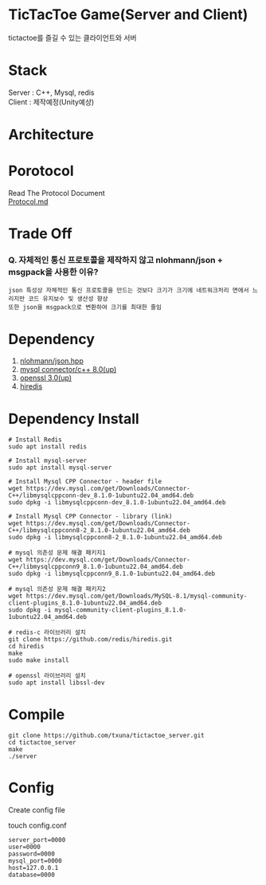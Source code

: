 # TicTacToe Game(Server and Client)
tictactoe를 즐길 수 있는 클라이언트와 서버

# Stack 
Server : C++, Mysql, redis   
Client : 제작예정(Unity예상)  

# Architecture 

# Porotocol 
Read The Protocol Document   
[Protocol.md](./protocol.md)

# Trade Off
### Q. 자체적인 통신 프로토콜을 제작하지 않고 nlohmann/json + msgpack을 사용한 이유?  
```
json 특성상 자체적인 통신 프로토콜을 만드는 것보다 크기가 크기에 네트워크처리 면에서 느리지만 코드 유지보수 및 생산성 향상 
또한 json을 msgpack으로 변환하여 크기를 최대한 줄임
```

### 


# Dependency
1. [nlohmann/json.hpp](https://github.com/nlohmann/json)  
2. [mysql connector/c++ 8.0(up)](https://github.com/mysql/mysql-connector-cpp)  
3. [openssl 3.0(up)](https://github.com/openssl/openssl)  
4. [hiredis](https://github.com/redis/hiredis)   


# Dependency Install
```
# Install Redis 
sudo apt install redis

# Install mysql-server
sudo apt install mysql-server

# Install Mysql CPP Connector - header file 
wget https://dev.mysql.com/get/Downloads/Connector-C++/libmysqlcppconn-dev_8.1.0-1ubuntu22.04_amd64.deb
sudo dpkg -i libmysqlcppconn-dev_8.1.0-1ubuntu22.04_amd64.deb

# Install Mysql CPP Connector - library (link)
wget https://dev.mysql.com/get/Downloads/Connector-C++/libmysqlcppconn8-2_8.1.0-1ubuntu22.04_amd64.deb
sudo dpkg -i libmysqlcppconn8-2_8.1.0-1ubuntu22.04_amd64.deb

# mysql 의존성 문제 해결 패키지1
wget https://dev.mysql.com/get/Downloads/Connector-C++/libmysqlcppconn9_8.1.0-1ubuntu22.04_amd64.deb
sudo dpkg -i libmysqlcppconn9_8.1.0-1ubuntu22.04_amd64.deb

# mysql 의존성 문제 해결 패키지2
wget https://dev.mysql.com/get/Downloads/MySQL-8.1/mysql-community-client-plugins_8.1.0-1ubuntu22.04_amd64.deb
sudo dpkg -i mysql-community-client-plugins_8.1.0-1ubuntu22.04_amd64.deb

# redis-c 라이브러리 설치 
git clone https://github.com/redis/hiredis.git
cd hiredis
make 
sudo make install 

# openssl 라이브러리 설치
sudo apt install libssl-dev
```

# Compile 
```
git clone https://github.com/txuna/tictactoe_server.git
cd tictactoe_server
make
./server
```

# Config 
Create config file

touch config.conf
```
server_port=0000
user=0000
password=0000
mysql_port=0000
host=127.0.0.1
database=0000
```